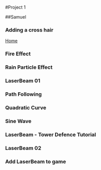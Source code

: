 #Project 1

##Samuel


### Adding a cross hair
<a href="index.md">Home</a>

### Fire Effect

### Rain Particle Effect

### LaserBeam 01

### Path Following

### Quadratic Curve

### Sine Wave

### LaserBeam - Tower Defence Tutorial

### LaserBeam 02

### Add LaserBeam to game

